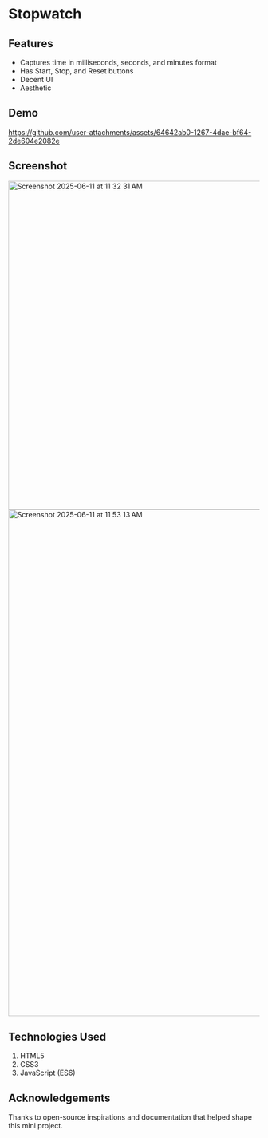 # Stopwatch

## Features
- Captures time in milliseconds, seconds, and minutes format
- Has Start, Stop, and Reset buttons
- Decent UI
- Aesthetic

## Demo

https://github.com/user-attachments/assets/64642ab0-1267-4dae-bf64-2de604e2082e

## Screenshot
<img width="658" alt="Screenshot 2025-06-11 at 11 32 31 AM" src="https://github.com/user-attachments/assets/53b24eb9-d6da-435f-a2d4-b1516b7d24a6" />

<img width="1015" alt="Screenshot 2025-06-11 at 11 53 13 AM" src="https://github.com/user-attachments/assets/65f93bca-730e-4093-8f0a-dbfd7b63fdaa" />

## Technologies Used
1. HTML5
2. CSS3
3. JavaScript (ES6)

## Acknowledgements
Thanks to open-source inspirations and documentation that helped shape this mini project.
